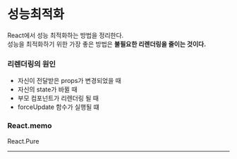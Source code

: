 # 성능최적화
React에서 성능 최적화하는 방법을 정리한다. <br>
성능을 최적화하기 위한 가장 좋은 방법은 **불필요한 리렌더링을 줄이는 것이다.**

### 리렌더링의 원인
- 자신이 전달받은 props가 변경되었을 때
- 자신의 state가 바뀔 때
- 부모 컴포넌트가 리렌더링 될 때
- forceUpdate 함수가 실행될 떄

### React.memo
React.Pure

---